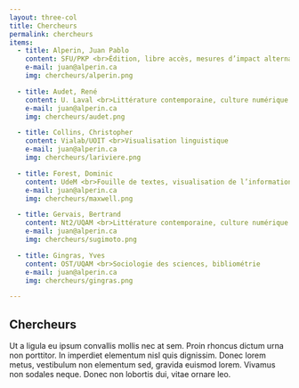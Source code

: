 ```yaml
---
layout: three-col
title: Chercheurs
permalink: chercheurs
items:
  - title: Alperin, Juan Pablo
    content: SFU/PKP <br>Édition, libre accès, mesures d’impact alternatives
    e-mail: juan@alperin.ca
    img: chercheurs/alperin.png

  - title: Audet, René
    content: U. Laval <br>Littérature contemporaine, culture numérique
    e-mail: juan@alperin.ca
    img: chercheurs/audet.png

  - title: Collins, Christopher
    content: Vialab/UOIT <br>Visualisation linguistique
    e-mail: juan@alperin.ca
    img: chercheurs/lariviere.png

  - title: Forest, Dominic
    content: UdeM <br>Fouille de textes, visualisation de l’information, humanités numériques
    e-mail: juan@alperin.ca
    img: chercheurs/maxwell.png

  - title: Gervais, Bertrand
    content: Nt2/UQAM <br>Littérature contemporaine, culture numérique
    e-mail: juan@alperin.ca
    img: chercheurs/sugimoto.png

  - title: Gingras, Yves
    content: OST/UQAM <br>Sociologie des sciences, bibliométrie
    e-mail: juan@alperin.ca
    img: chercheurs/gingras.png

---
```


## Chercheurs

Ut a ligula eu ipsum convallis mollis nec at sem. Proin rhoncus dictum urna non porttitor. In imperdiet elementum nisl quis dignissim. Donec lorem metus, vestibulum non elementum sed, gravida euismod lorem. Vivamus non sodales neque. Donec non lobortis dui, vitae ornare leo.
